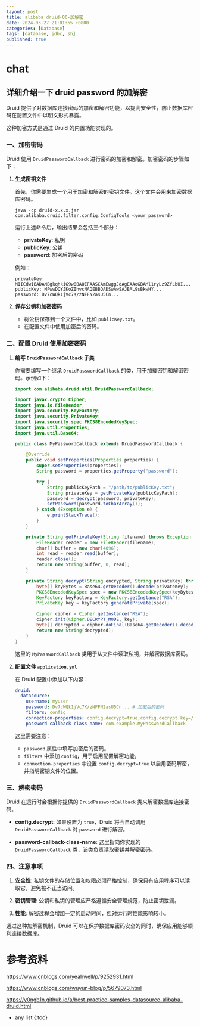 ```yaml
---
layout: post
title: alibaba druid-06-加解密
date: 2024-03-27 21:01:55 +0800
categories: [Database]
tags: [database, jdbc, sh]
published: true
---
```


# chat

## 详细介绍一下 druid password 的加解密

Druid 提供了对数据库连接密码的加密和解密功能，以提高安全性，防止数据库密码在配置文件中以明文形式暴露。

这种加密方式是通过 Druid 的内置功能实现的。

### 一、加密密码

Druid 使用 `DruidPasswordCallback` 进行密码的加密和解密。加密密码的步骤如下：

1. **生成密钥文件**

   首先，你需要生成一个用于加密和解密的密钥文件。这个文件会用来加密数据库密码。

   ```shell
   java -cp druid-x.x.x.jar com.alibaba.druid.filter.config.ConfigTools <your_password>
   ```

   运行上述命令后，输出结果会包括三个部分：
   
   - **privateKey**: 私钥
   - **publicKey**: 公钥
   - **password**: 加密后的密码
   
   例如：
   
   ```shell
   privateKey: MIICdwIBADANBgkqhkiG9w0BAQEFAASCAmEwggJdAgEAAoGBAMl1ryLz9ZfLbUI...
   publicKey: MFwwDQYJKoZIhvcNAQEBBQADSwAwSAJBAL9sBkwHY...
   password: Dv7cWQk1jVc7K/zNFFN2asU5Cn...
   ```

2. **保存公钥和加密密码**

   - 将公钥保存到一个文件中，比如 `publicKey.txt`。
   - 在配置文件中使用加密后的密码。

### 二、配置 Druid 使用加密密码

1. **编写 `DruidPasswordCallback` 子类**

   你需要编写一个继承 `DruidPasswordCallback` 的类，用于加载密钥和解密密码。示例如下：

   ```java
   import com.alibaba.druid.util.DruidPasswordCallback;

   import javax.crypto.Cipher;
   import java.io.FileReader;
   import java.security.KeyFactory;
   import java.security.PrivateKey;
   import java.security.spec.PKCS8EncodedKeySpec;
   import java.util.Properties;
   import java.util.Base64;

   public class MyPasswordCallback extends DruidPasswordCallback {

       @Override
       public void setProperties(Properties properties) {
           super.setProperties(properties);
           String password = properties.getProperty("password");

           try {
               String publicKeyPath = "/path/to/publicKey.txt";
               String privateKey = getPrivateKey(publicKeyPath);
               password = decrypt(password, privateKey);
               setPassword(password.toCharArray());
           } catch (Exception e) {
               e.printStackTrace();
           }
       }

       private String getPrivateKey(String filename) throws Exception {
           FileReader reader = new FileReader(filename);
           char[] buffer = new char[4096];
           int read = reader.read(buffer);
           reader.close();
           return new String(buffer, 0, read);
       }

       private String decrypt(String encrypted, String privateKey) throws Exception {
           byte[] keyBytes = Base64.getDecoder().decode(privateKey);
           PKCS8EncodedKeySpec spec = new PKCS8EncodedKeySpec(keyBytes);
           KeyFactory keyFactory = KeyFactory.getInstance("RSA");
           PrivateKey key = keyFactory.generatePrivate(spec);

           Cipher cipher = Cipher.getInstance("RSA");
           cipher.init(Cipher.DECRYPT_MODE, key);
           byte[] decrypted = cipher.doFinal(Base64.getDecoder().decode(encrypted));
           return new String(decrypted);
       }
   }
   ```

   这里的 `MyPasswordCallback` 类用于从文件中读取私钥，并解密数据库密码。

2. **配置文件 `application.yml`**

   在 Druid 配置中添加以下内容：

   ```yaml
   druid:
     datasource:
       username: myuser
       password: Dv7cWQk1jVc7K/zNFFN2asU5Cn... # 加密后的密码
       filters: config
       connection-properties: config.decrypt=true;config.decrypt.key=/path/to/publicKey.txt
       password-callback-class-name: com.example.MyPasswordCallback
   ```

   这里需要注意：
   - `password` 属性中填写加密后的密码。
   - `filters` 中添加 `config`，用于启用配置解密功能。
   - `connection-properties` 中设置 `config.decrypt=true` 以启用密码解密，并指明密钥文件的位置。

### 三、解密密码

Druid 在运行时会根据你提供的 `DruidPasswordCallback` 类来解密数据库连接密码。

- **config.decrypt**: 如果设置为 `true`，Druid 将会自动调用 `DruidPasswordCallback` 对 `password` 进行解密。

- **password-callback-class-name**: 这里指向你实现的 `DruidPasswordCallback` 类，该类负责读取密钥并解密密码。

### 四、注意事项

1. **安全性**: 私钥文件的存储位置和权限必须严格控制，确保只有应用程序可以读取它，避免被不正当访问。

2. **密钥管理**: 公钥和私钥的管理应严格遵循安全管理规范，防止密钥泄漏。

3. **性能**: 解密过程会增加一定的启动时间，但对运行时性能影响较小。

通过这种加解密机制，Druid 可以在保护数据库密码安全的同时，确保应用能够顺利连接数据库。

# 参考资料

https://www.cnblogs.com/yeahwell/p/9252931.html

https://www.cnblogs.com/wuyun-blog/p/5679073.html

https://y0ngb1n.github.io/a/best-practice-samples-datasource-alibaba-druid.html


* any list
{:toc}
